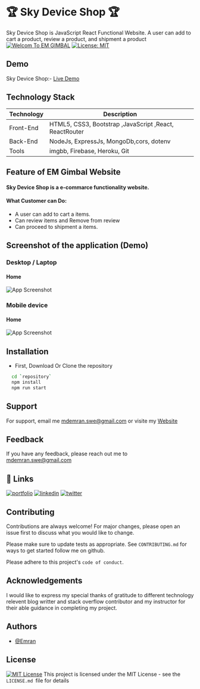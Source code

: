 
#  🏆 Sky Device Shop 🏆

Sky Device Shop is JavaScript React Functional Website. A user can add to cart a product, review a product, and shipment a product
[![Welcom To EM GIMBAL](https://img.shields.io/badge/Wecome-Sky:DeviceShop-brightgreen.svg?style=flat-square)](https://sky-device-shop.web.app/)
[![License: MIT](https://img.shields.io/badge/License-MIT-blue.svg)](https://opensource.org/licenses/MIT)






## Demo
Sky Device Shop:-
[Live Demo](https://sky-device-shop.web.app/)

## Technology Stack

| Technology | Description                               |
|------------|-------------------------------------------|
| Front-End    | HTML5, CSS3, Bootstrap ,JavaScript ,React, ReactRouter|   
| Back-End    | NodeJs, ExpressJs, MongoDb,cors, dotenv|
| Tools |imgbb, Firebase, Heroku, Git |

## Feature of EM Gimbal Website
#### Sky Device Shop is a e-commarce functionality website.


#### What Customer can Do:
- A user can add to cart a items.
- Can review items and Remove from review
- Can proceed to shipment a items. 

## Screenshot of the application (Demo)
### Desktop / Laptop

#### Home
![App Screenshot](https://i.ibb.co/9qLfzS5/screencapture-sky-device-shop-web-app-home-2022-11-27-20-22-34.png)


### Mobile device
#### Home
![App Screenshot](https://i.ibb.co/BKKvd6n/screencapture-sky-device-shop-web-app-home-2022-11-27-20-24-01.png)

## Installation
- First, Download Or Clone the repository

```bash
  cd `repository`
  npm install 
  npm run start
```

## Support

For support, email me mdemran.swe@gmail.com or visite my  [Website](https://emran-portfolio.web.app/)


## Feedback

If you have any feedback, please reach out me to
mdemran.swe@gmail.com


## 🔗 Links
[![portfolio](https://img.shields.io/badge/my_portfolio-000?style=for-the-badge&logo=ko-fi&logoColor=white)](https://emran-portfolio.web.app/)
[![linkedin](https://img.shields.io/badge/linkedin-0A66C2?style=for-the-badge&logo=linkedin&logoColor=white)](https://www.linkedin.com/in/emran2k18/)
[![twitter](https://img.shields.io/badge/twitter-1DA1F2?style=for-the-badge&logo=twitter&logoColor=white)](https://twitter.com/EmranSwe)


## Contributing

Contributions are always welcome!
For major changes, please open an issue first to discuss what you would like to change.

Please make sure to update tests as appropriate.
See `CONTRIBUTING.md` for ways to get started follow me on github.

Please adhere to this project's `code of conduct`.
## Acknowledgements

I would like to express my special 
thanks of gratitude to different technology relevent blog writter and stack overflow contributor and my instructor for their able guidance in completing my project.


## Authors

- [@Emran](https://github.com/EmranSWE)


## License

[![MIT License](https://img.shields.io/badge/License-MIT-green.svg)](https://choosealicense.com/licenses/mit/) This project is licensed under the MIT License - see the `LICENSE.md `file for details



